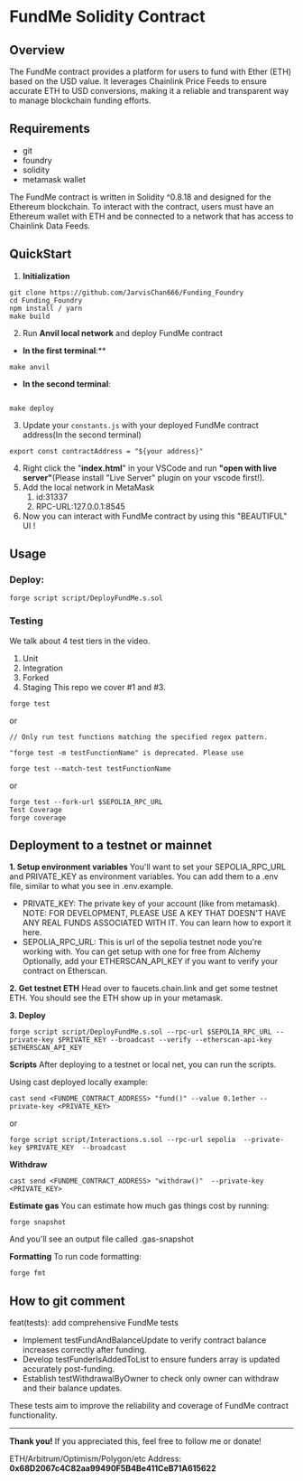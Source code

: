 # FundMe Solidity Contract

## Overview
The FundMe contract provides a platform for users to fund with Ether (ETH) based on the USD value. It leverages Chainlink Price Feeds to ensure accurate ETH to USD conversions, making it a reliable and transparent way to manage blockchain funding efforts.

## Requirements
- git
- foundry
- solidity
- metamask wallet

The FundMe contract is written in Solidity ^0.8.18 and designed for the Ethereum blockchain. To interact with the contract, users must have an Ethereum wallet with ETH and be connected to a network that has access to Chainlink Data Feeds.

## QuickStart
1. **Initialization**
   
```
git clone https://github.com/JarvisChan666/Funding_Foundry
cd Funding_Foundry
npm install / yarn
make build
```
2. Run **Anvil local network** and deploy FundMe contract
- **In the first terminal**:**
```
make anvil
```
- **In the second terminal**:
```

make deploy
```
3. Update your `constants.js` with your deployed FundMe contract address(In the second terminal)
```solidity
export const contractAddress = "${your address}"
```
4. Right click the "**index.html**" in your VSCode and run **"open with live server"**(Please install "Live Server" plugin on your vscode first!).
5. Add the local network in MetaMask
   1. id:31337
   2. RPC-URL:127.0.0.1:8545
6. Now you can interact with FundMe contract by using this "BEAUTIFUL" UI !



## Usage

### Deploy:
```
forge script script/DeployFundMe.s.sol
```
### Testing
We talk about 4 test tiers in the video.

1. Unit
2. Integration
3. Forked
4. Staging
This repo we cover #1 and #3.
```
forge test
```
or
```
// Only run test functions matching the specified regex pattern.

"forge test -m testFunctionName" is deprecated. Please use 

forge test --match-test testFunctionName
```

or
```
forge test --fork-url $SEPOLIA_RPC_URL
Test Coverage
forge coverage
```

## Deployment to a testnet or mainnet
**1. Setup environment variables**
You'll want to set your SEPOLIA_RPC_URL and PRIVATE_KEY as environment variables. You can add them to a .env file, similar to what you see in .env.example.

- PRIVATE_KEY: The private key of your account (like from metamask). NOTE: FOR DEVELOPMENT, PLEASE USE A KEY THAT DOESN'T HAVE ANY REAL FUNDS ASSOCIATED WITH IT.
You can learn how to export it here.
- SEPOLIA_RPC_URL: This is url of the sepolia testnet node you're working with. You can get setup with one for free from Alchemy
Optionally, add your ETHERSCAN_API_KEY if you want to verify your contract on Etherscan.

**2. Get testnet ETH**
Head over to faucets.chain.link and get some testnet ETH. You should see the ETH show up in your metamask.

**3. Deploy**
```
forge script script/DeployFundMe.s.sol --rpc-url $SEPOLIA_RPC_URL --private-key $PRIVATE_KEY --broadcast --verify --etherscan-api-key $ETHERSCAN_API_KEY
```
**Scripts**
After deploying to a testnet or local net, you can run the scripts.

Using cast deployed locally example:
```
cast send <FUNDME_CONTRACT_ADDRESS> "fund()" --value 0.1ether --private-key <PRIVATE_KEY>
```
or
```
forge script script/Interactions.s.sol --rpc-url sepolia  --private-key $PRIVATE_KEY  --broadcast
```
**Withdraw**
```
cast send <FUNDME_CONTRACT_ADDRESS> "withdraw()"  --private-key <PRIVATE_KEY>
```

**Estimate gas**
You can estimate how much gas things cost by running:
```
forge snapshot
```
And you'll see an output file called .gas-snapshot

**Formatting**
To run code formatting:
```
forge fmt
```

## How to git comment
feat(tests): add comprehensive FundMe tests

- Implement testFundAndBalanceUpdate to verify contract balance increases correctly after funding.
- Develop testFunderIsAddedToList to ensure funders array is updated accurately post-funding.
- Establish testWithdrawalByOwner to check only owner can withdraw and their balance updates.

These tests aim to improve the reliability and coverage of FundMe contract functionality.

---
**Thank you!**
If you appreciated this, feel free to follow me or donate!

ETH/Arbitrum/Optimism/Polygon/etc Address:
**0x68D2067c4C82aa99490F5B4Be411CeB71A615622**
